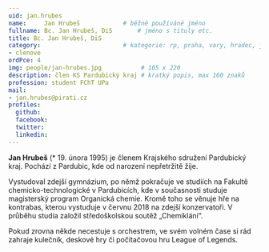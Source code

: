 ```yaml
---
uid: jan.hrubes
name:     Jan Hrubeš      		# běžně používáné jméno
fullname: Bc. Jan Hrubeš, DiS		# jméno s tituly etc.
title: Bc. Jan Hrubeš, DiS
category:                 		# kategorie: rp, praha, vary, hradec, jmk, senat
- clenove
ordPce: 4
img: people/jan-hrubes.jpg           # 165 x 220
description: člen KS Pardubický kraj # kratký popis, max 160 znaků
profession: student FChT UPa
mail:
- jan.hrubes@pirati.cz
profiles:
  github:
  facebook:
  twitter:
  linkedin:
---
```

**Jan Hrubeš** (* 19. února 1995) je členem Krajského sdružení Pardubický kraj. Pochází z Pardubic, kde od narození nepřetržitě žije.

Vystudoval zdejší gymnázium, po němž pokračuje ve studiích na Fakultě chemicko-technologické v Pardubicích, kde v současnosti studuje magisterský program Organická chemie. Kromě toho se věnuje hře na kontrabas, kterou vystuduje v červnu 2018 na zdejší konzervatoři. V průběhu studia založil středoškolskou soutěž „Chemiklání“.

Pokud zrovna někde necestuje s orchestrem, ve svém volném čase si rád zahraje kulečník, deskové hry či počítačovou hru League of Legends.
